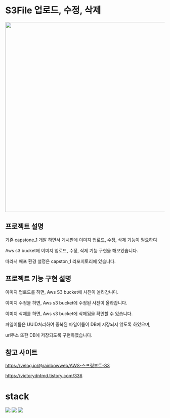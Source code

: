 # S3File 업로드, 수정, 삭제
<img src = "https://github.com/kimjisoo1156/S3File/assets/121778107/2cd49aab-de56-449e-88c8-315d34b7b9ed" width="600" height="600"/>


## 프로젝트 설명


기존 capstone_1 개발 하면서 게시판에 이미지 업로드, 수정, 삭제 기능이 필요하여


Aws s3 bucket에 이미지 업로드, 수정, 삭제 기능 구현을 해보았습니다. 


따라서 배포 환경 설정은 capston_1 리포지토리에 있습니다.


## 프로젝트 기능 구현 설명

이미지 업로드를 하면, Aws S3 bucket에 사진이 올라갑니다.


이미지 수정을 하면, Aws s3 bucket에 수정된 사진이 올라갑니다.


이미지 삭제를 하면, Aws s3 bucket에 삭제됨을 확인할 수 있습니다.


파일이름은 UUID처리하여 중복된 파일이름이 DB에 저장되지 않도록 하였으며,


url주소 또한 DB에 저장되도록 구현하였습니다.

## 참고 사이트


https://velog.io/@rainbowweb/AWS-스프링부트-S3


https://victorydntmd.tistory.com/336

# stack
<img src="https://img.shields.io/badge/springboot-#6DB33F?style=for-the-badge&logo=mysql&logoColor=white">

<img src="https://img.shields.io/badge/mysql-4479A1?style=for-the-badge&logo=mysql&logoColor=white">

<img src="https://img.shields.io/badge/github-181717?style=for-the-badge&logo=github&logoColor=white">


